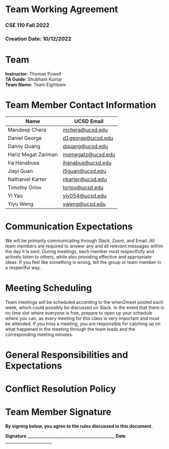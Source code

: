 # Team Working Agreement
### CSE 110 Fall 2022
### Creation Date: 10/12/2022

# Team
**Instructor:** Thomas Powell  
**TA Guide:** Shubham Kumar  
**Team Name:** Team Eighteam

# Team Member Contact Information

| Name                | UCSD Email        |
|---------------------|-------------------|
| Mandeep Chera       | mchera@ucsd.edu   |
| Daniel George       | d1george@ucsd.edu |
| Danny Quang         | dquang@ucsd.edu   |
| Hariz Megat Zariman | mqmegatz@ucsd.edu |
| Ira Hanabusa        | ihanabus@ucsd.edu |
| Jiayi Guan          | j5guan@ucsd.edu   |
| Nathaniel Karter    | nkarter@ucsd.edu  |
| Timothy Orlov       | torlov@ucsd.edu   |
| Yi Yao              | yiy054@ucsd.edu   |
| Yiyu Weng           | yweng@ucsd.edu    |

# Communication Expectations

We will be primarily communicating through Slack, Zoom, and Email. All team members are required to answer any and all relevant messages within the day it is sent. During meetings, each member must respectfully and actively listen to others, while also providing effective and appropriate ideas. If you feel like something is wrong, tell the group or team member in a respectful way.

# Meeting Scheduling

Team meetings will be scheduled according to the when2meet posted each week, which could possibly be discussed on Slack. In the event that there is no time slot where everyone is free, prepare to open up your schedule where you can, as every meeting for this class is very important and must be attended. If you miss a meeting, you are responsible for catching up on what happened in the meeting through the team leads and the corresponding meeting minutes.

# General Responsibilities and Expectations

# Conflict Resolution Policy

# Team Member Signature

**By signing below, you agree to the rules discussed in this document.**

**Signature** ___________________________________________ **Date** _______________________
